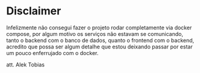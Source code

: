 # Disclaimer

Infelizmente não consegui fazer o projeto rodar completamente via docker compose, por algum motivo os serviços não estavam se comunicando, tanto o backend com o banco de dados, quanto o frontend com o backend, acredito que possa ser algum detalhe que estou deixando passar por estar um pouco enferrujado com o docker.

att. Alek Tobias